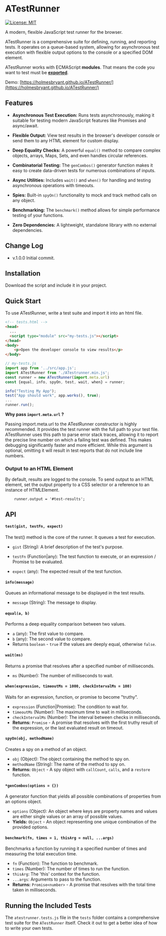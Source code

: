# ATestRunner

[![License: MIT](https://img.shields.io/badge/License-MIT-blue.svg)](https://mit-license.org/)

A modern, flexible JavaScript test runner for the browser.

ATestRunner is a comprehensive suite for defining, running, and reporting tests. It operates on a queue-based system, allowing for asynchronous test execution with flexible output options to the console or a specified DOM element.

ATestRunner works with ECMAScript **modules**. That means the code you want to test must be **[exported](https://developer.mozilla.org/en-US/docs/Web/JavaScript/Reference/Statements/export)**.

Demo: [https://holmesbryant.github.io/ATestRunner/](https://holmesbryant.github.io/ATestRunner/)


## Features

* **Asynchronous Test Execution:** Runs tests asynchronously, making it suitable for testing modern JavaScript features like Promises and async/await.

* **Flexible Output:** View test results in the browser's developer console or send them to any HTML element for custom display.

* **Deep Equality Checks:** A powerful `equal()` method to compare complex objects, arrays, Maps, Sets, and even handles circular references.

* **Combinatorial Testing:** The `genCombos()` generator function makes it easy to create data-driven tests for numerous combinations of inputs.

* **Async Utilities:** Includes `wait()` and `when()` for handling and testing asynchronous operations with timeouts.

* **Spies:** Built-in `spyOn()` functionality to mock and track method calls on any object.

* **Benchmarking:** The `benchmark()` method allows for simple performance testing of your functions.

* **Zero Dependencies:** A lightweight, standalone library with no external dependencies.

## Change Log

- v.1.0.0 Initial commit.

## Installation

Download the script and include it in your project.

## Quick Start

To use ATestRunner, write a test suite and import it into an html file.

```html
<!-- tests.html -->
<head>
  ...
  <script type="module" src="my-tests.js"></script>
</head>
<body>
	<p>Open the developer console to view results</p>
</body>
```

```javascript
// my-tests.js
import app from '../src/app.js';
import ATestRunner from './ATestrunner.min.js';
const runner = new ATestRunner(import.meta.url)
const {equal, info, spyOn, test, wait, when} = runner;

info("Testing My App");
test("App should work", app.works(), true);
...
runner.run();
```

**Why pass `import.meta.url` ?**

Passing import.meta.url to the ATestRunner constructor is highly recommended. It provides the test runner with the full path to your test file. ATestRunner uses this path to parse error stack traces, allowing it to report the precise line number on which a failing test was defined. This makes debugging significantly faster and more efficient. While this argument is optional, omitting it will result in test reports that do not include line numbers.

### Output to an HTML Element

By default, results are logged to the console. To send output to an HTML element, set the output property to a CSS selector or a reference to an instance of HTMLElement.

		runner.output = '#test-results';

## API

#### `test(gist, testFn, expect)`

The test() method is the core of the runner. It queues a test for execution.

- `gist` (String): A brief description of the test's purpose.

- `testFn` (Function|any): The test function to execute, or an expression / Promise to be evaluated.

- `expect` (any): The expected result of the test function.


#### `info(message)`

Queues an informational message to be displayed in the test results.

*   `message` (String): The message to display.

#### `equal(a, b)`

Performs a deep equality comparison between two values.

*   `a` (any): The first value to compare.
*   `b` (any): The second value to compare.
*   Returns `boolean` - `true` if the values are deeply equal, otherwise `false`.

#### `wait(ms)`

Returns a promise that resolves after a specified number of milliseconds.

*   `ms` (Number): The number of milliseconds to wait.

#### `when(expression, timeoutMs = 1000, checkIntervalMs = 100)`

Waits for an expression, function, or promise to become "truthy".

*   `expression` (Function|Promise): The condition to wait for.
*   `timeoutMs` (Number): The maximum time to wait in milliseconds.
*   `checkIntervalMs` (Number): The interval between checks in milliseconds.
*   **Returns:** `Promise` - A promise that resolves with the first truthy result of the expression, or the last evaluated result on timeout.

#### `spyOn(obj, methodName)`

Creates a spy on a method of an object.

*   `obj` (Object): The object containing the method to spy on.
*   `methodName` (String): The name of the method to spy on.
*   **Returns:** `Object` - A spy object with `callCount`, `calls`, and a `restore` function.

#### `*genCombos(options = {})`

A generator function that yields all possible combinations of properties from an options object.

*   `options` (Object): An object where keys are property names and values are either single values or an array of possible values.
*   **Yields:** `Object` - An object representing one unique combination of the provided options.

#### `benchmark(fn, times = 1, thisArg = null, ...args)`

Benchmarks a function by running it a specified number of times and measuring the total execution time.

*   `fn` (Function): The function to benchmark.
*   `times` (Number): The number of times to run the function.
*   `thisArg`: The 'this' context for the function.
*   `...args`: Arguments to pass to the function.
*   **Returns:** `Promise<number>` - A promise that resolves with the total time taken in milliseconds.

## Running the Included Tests

The `atestrunner.tests.js` file in the `tests` folder contains a comprehensive test suite for the `ATestRunner` itself. Check it out to get a better idea of how to write your own tests.
